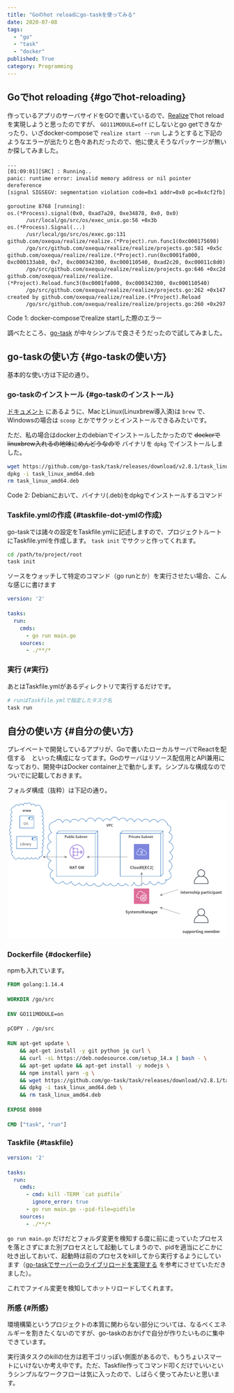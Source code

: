 ```yaml
---
title: "Goのhot reloadにgo-taskを使ってみる"
date: 2020-07-08
tags:
  - "go"
  - "task"
  - "docker"
published: True
category: Programming
---
```


## Goでhot reloading {#goでhot-reloading}

作っているアプリのサーバサイドをGOで書いているので、[Realize](https://github.com/oxequa/realize)でhot reloadを実現しようと思ったのですが、 `GO111MODULE=off` にしないとgo getできなかったり、いざdocker-composeで `realize start --run` しようとすると下記のようなエラーが出たりと色々あれだったので、他に使えそうなパッケージが無いか探してみました。

<!--more-->

```nil
...
[01:09:01][SRC] : Running..
panic: runtime error: invalid memory address or nil pointer dereference
[signal SIGSEGV: segmentation violation code=0x1 addr=0x0 pc=0x4cf2fb]

goroutine 8768 [running]:
os.(*Process).signal(0x0, 0xad7a20, 0xe34878, 0x0, 0x0)
      /usr/local/go/src/os/exec_unix.go:56 +0x3b
os.(*Process).Signal(...)
      /usr/local/go/src/os/exec.go:131
github.com/oxequa/realize/realize.(*Project).run.func1(0xc000175698)
      /go/src/github.com/oxequa/realize/realize/projects.go:581 +0x5c
github.com/oxequa/realize/realize.(*Project).run(0xc0001fa000, 0xc000133ab8, 0x7, 0xc000342300, 0xc000110540, 0xad2c20, 0xc00011c8d0)
      /go/src/github.com/oxequa/realize/realize/projects.go:646 +0xc2d
github.com/oxequa/realize/realize.(*Project).Reload.func3(0xc0001fa000, 0xc000342300, 0xc000110540)
      /go/src/github.com/oxequa/realize/realize/projects.go:262 +0x147
created by github.com/oxequa/realize/realize.(*Project).Reload
      /go/src/github.com/oxequa/realize/realize/projects.go:260 +0x297
```

<div class="src-block-caption">
  <span class="src-block-number">Code 1</span>:
  docker-composeでrealize startした際のエラー
</div>

調べたところ、[go-task](https://github.com/go-task/task) が中々シンプルで良さそうだったので試してみました。


## go-taskの使い方 {#go-taskの使い方}

基本的な使い方は下記の通り。


### go-taskのインストール {#go-taskのインストール}

[ドキュメント](https://taskfile.dev/#/installation) にあるように、MacとLinux(Linuxbrew導入済)は `brew` で、Windowsの場合は `scoop` とかでサクッとインストールできるみたいです。

ただ、私の場合はdocker上のdebianでインストールしたかったので ~~dockerでlinuxbrew入れるの地味にめんどうなので~~ バイナリを `dpkg` でインストールしました。

```bash
wget https://github.com/go-task/task/releases/download/v2.8.1/task_linux_amd64.deb
dpkg -i task_linux_amd64.deb
rm task_linux_amd64.deb
```

<div class="src-block-caption">
  <span class="src-block-number">Code 2</span>:
  Debianにおいて、バイナリ(.deb)をdpkgでインストールするコマンド
</div>


### Taskfile.ymlの作成 {#taskfile-dot-ymlの作成}

go-taskでは諸々の設定をTaskfile.ymlに記述しますので、プロジェクトルートにTaskfile.ymlを作成します。 `task init` でサクッと作ってくれます。

```bash
cd /path/to/project/root
task init
```

ソースをウォッチして特定のコマンド（go runとか）を実行させたい場合、こんな感じに書けます

```yaml
version: '2'

tasks:
  run:
    cmds:
      - go run main.go
    sources:
      - ./**/*
```


### 実行 {#実行}

あとはTaskfile.ymlがあるディレクトリで実行するだけです。

```bash
# runはTaskfile.ymlで指定したタスク名
task run
```


## 自分の使い方 {#自分の使い方}

プレイベートで開発しているアプリが、Goで書いたローカルサーバでReactを配信する　といった構成になってます。Goのサーバはリソース配信用とAPI兼用になっており、開発中はDocker container上で動かします。シンプルな構成なのでついでに記載しておきます。

フォルダ構成（抜粋）は下記の通り。

![](/images/old/ox-hugo/overview.png)


### Dockerfile {#dockerfile}

npmも入れています。

```Dockerfile
FROM golang:1.14.4

WORKDIR /go/src

ENV GO111MODULE=on

pCOPY . /go/src

RUN apt-get update \
    && apt-get install -y git python jq curl \
    && curl -sL https://deb.nodesource.com/setup_14.x | bash - \
    && apt-get update && apt-get install -y nodejs \
    && npm install yarn -g \
    && wget https://github.com/go-task/task/releases/download/v2.8.1/task_linux_amd64.deb \
    && dpkg -i task_linux_amd64.deb \
    && rm task_linux_amd64.deb

EXPOSE 8080

CMD ["task", "run"]
```


### Taskfile {#taskfile}

```yaml
version: '2'

tasks:
  run:
    cmds:
      - cmd: kill -TERM `cat pidfile`
        ignore_error: true
      - go run main.go --pid-file=pidfile
    sources:
      - ./**/*
```

`go run main.go` だけだとフォルダ変更を検知する度に前に走っていたプロセスを落とさずにまた別プロセスとして起動してしまうので、pidを適当にどこかに吐き出しておいて、起動時は前のプロセスをkillしてから実行するようにしています（[go-taskでサーバーのライブリロードを実現する](https://qiita.com/croquette0212/items/dab91c1075c1f3ac7b8d) を参考にさせていただきました）。

これでファイル変更を検知してホットリロードしてくれます。


### 所感 {#所感}

環境構築というプロジェクトの本質に関わらない部分については、なるべくエネルギーを割きたくないのですが、go-taskのおかげで自分が作りたいものに集中できています。

実行済タスクのkillの仕方は若干ゴリっぽい側面があるので、もうちょいスマートにいけないか考え中です。ただ、Taskfile作ってコマンド叩くだけでいいというシンプルなワークフローは気に入ったので、しばらく使ってみたいと思います。
